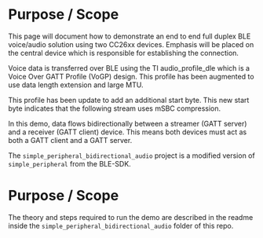 Purpose / Scope
===============

This page will document how to demonstrate an end to end full duplex BLE
voice/audio solution using two CC26xx devices.
Emphasis will be placed on the central device which is responsible for
establishing the connection.

Voice data is transferred over BLE using the TI audio\_profile\_dle which is a
Voice Over GATT Profile (VoGP) design. This profile has been augmented to use
data length extension and large MTU.

This profile has been update to add an additional start byte. This new start
byte indicates that the following stream uses mSBC compression.

In this demo, data flows bidirectionally between a streamer (GATT server) and a
receiver (GATT client) device. This means both devices must act as both a GATT
client and a GATT server.

The `simple_peripheral_bidirectional_audio` project is a modified version of
`simple_peripheral` from the BLE-SDK.

Purpose / Scope
===============

The theory and steps required to run the demo are described in the readme
inside the `simple_peripheral_bidirectional_audio` folder of this repo.
